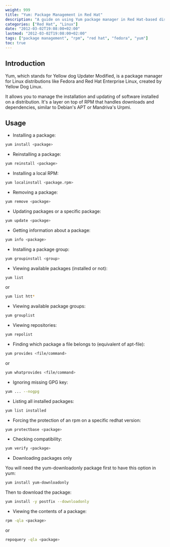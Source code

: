 ```yaml
---
weight: 999
title: "Yum: Package Management in Red Hat"
description: "A guide on using Yum package manager in Red Hat-based distributions, including installation, removal, updates, and other package management operations."
categories: ["Red Hat", "Linux"]
date: "2012-03-02T19:08:00+02:00"
lastmod: "2012-03-02T19:08:00+02:00"
tags: ["package management", "rpm", "red hat", "fedora", "yum"]
toc: true
---
```


## Introduction

Yum, which stands for Yellow dog Updater Modified, is a package manager for Linux distributions like Fedora and Red Hat Enterprise Linux, created by Yellow Dog Linux.

It allows you to manage the installation and updating of software installed on a distribution. It's a layer on top of RPM that handles downloads and dependencies, similar to Debian's APT or Mandriva's Urpmi.

## Usage

- Installing a package:

```bash
yum install <package>
```

- Reinstalling a package:

```bash
yum reinstall <package>
```

- Installing a local RPM:

```bash
yum localinstall <package.rpm>
```

- Removing a package:

```bash
yum remove <package>
```

- Updating packages or a specific package:

```bash
yum update <package>
```

- Getting information about a package:

```bash
yum info <package>
```

- Installing a package group:

```bash
yum groupinstall <group>
```

- Viewing available packages (installed or not):

```bash
yum list
```

or

```bash
yum list htt*
```

- Viewing available package groups:

```bash
yum grouplist
```

- Viewing repositories:

```bash
yum repolist
```

- Finding which package a file belongs to (equivalent of apt-file):

```bash
yum provides <file/command>
```

or

```bash
yum whatprovides <file/command>
```

- Ignoring missing GPG key:

```bash
yum ... --nogpg
```

- Listing all installed packages:

```bash
yum list installed
```

- Forcing the protection of an rpm on a specific redhat version:

```bash
yum protectbase <package>
```

- Checking compatibility:

```bash
yum verify <package>
```

- Downloading packages only

You will need the yum-downloadonly package first to have this option in yum:

```bash
yum install yum-downloadonly
```

Then to download the package:

```bash
yum install -y postfix --downloadonly
```

- Viewing the contents of a package:

```bash
rpm -qla <package>
```

or

```bash
repoquery -qla <package>
```
